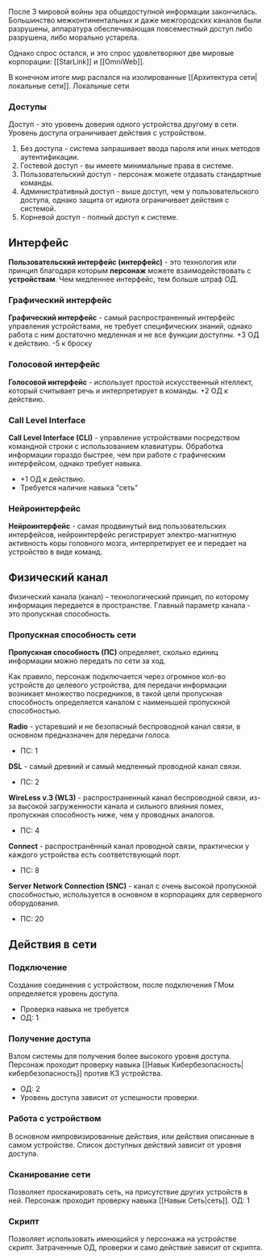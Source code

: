После 3 мировой войны эра общедоступной информации закончилась. Большинство межконтинентальных и даже межгородских каналов были разрушены, аппаратура обеспечивающая повсеместный доступ либо разрушена, либо морально устарела. 

Однако спрос остался, и это спрос удовлетворяют две мировые корпорации: [[StarLink]] и [[OmniWeb]].

В конечном итоге мир распался на изолированные [[Архитектура сети|локальные сети]]. Локальные сети

### Доступы

Доступ - это уровень доверия одного устройства другому в сети. Уровень доступа ограничивает действия с устройством.

1. Без доступа - система запрашивает ввода пароля или иных методов аутентификации.
2. Гостевой доступ - вы имеете минимальные права в системе.
3. Пользовательский доступ - персонаж можете отдавать стандартные команды.
4. Административный доступ - выше доступ, чем у пользовательского доступа, однако защита от идиота ограничивает действия с системой.
5. Корневой доступ - полный доступ к системе.


## Интерфейс

**Пользовательский интерфейс (интерфейс)** - это технология или принцип благодаря которым **персонаж** можете взаимодействовать с **устройствам**. Чем медленнее интерфейс, тем больше штраф ОД.

### Графический интерфейс

**Графический интерфейс** - самый распространенный интерфейс управления устройствами, не требует специфических знаний, однако работа с ним достаточно медленная и не все функции доступны.
+3 ОД к действию.
-5 к броску

### Голосовой интерфейс

**Голосовой интерфейс** - использует простой искусственный нтеллект, который считывает речь и интерпретирует в команды.
+2 ОД к действию.

### Call Level Interface

**Call Level Interface (CLI)** - управление устройствами посредством командной строки с использованием клавиатуры. Обработка информации гораздо быстрее, чем при работе с графическим интерфейсом, однако требует навыка.
- +1 ОД к действию.
- Требуется наличие навыка "сеть"

### Нейроинтерфейс

**Нейроинтерфейс** - самая продвинутый вид пользовательских интерфейсов, нейроинтерфейс регистрирует электро-магнитную активность коры головного мозга, интерпретирует ее и передает на устройство в виде команд.


## Физический канал

Физический канала (канал) - технологический принцип, по которому информация передается в пространстве. Главный параметр канала - это пропускная способность.

### Пропускная способность сети

**Пропускная способность (ПС)** определяет, сколько единиц информации можно передать по сети за ход. 

Как правило, персонаж подключается через огромное кол-во устройств до целевого устройства, для передачи информации возникает множество посредников, в такой цепи пропускная способность определяется каналом с наименьшей пропускной способностью. 

**Radio** - устаревший и не безопасный беспроводной канал связи, в основном предназначен для передачи голоса.
- ПС: 1

**DSL** - самый древний и самый медленный проводной канал связи.
- ПС: 2

**WireLess v.3 (WL3)** - распространенный канал беспроводной связи, из-за высокой загруженности канала и сильного влияния помех, пропускная способность ниже, чем у проводных аналогов.
- ПС: 4

**Connect** - распространённый канал проводной связи, практически у каждого устройства есть соответствующий порт.
- ПС: 8

**Server Network Connection (SNC)** - канал с очень высокой пропускной способностью, используется в основном в корпорациях для серверного оборудования.
- ПС: 20


## Действия в сети

### Подключение

Создание соединения с устройством, после подключения ГМом определяется уровень доступа. 
- Проверка навыка не требуется
- ОД: 1

### Получение доступа

Взлом системы для получения более высокого уровня доступа. 
Персонаж проходит проверку навыка [[Навык Кибербезопасность|кибербезопасность]] против КЗ устройства.
- ОД: 2
- Уровень доступа зависит от успешности проверки.

### Работа с устройством

В основном импровизированные действия, или действия описанные в самом устройстве. Список доступных действий зависит от уровня доступа.

### Сканирование сети

Позволяет просканировать сеть, на присутствие других устройств в ней. Персонаж проходит проверку навыка [[Навык Сеть|сеть]].
ОД: 1

### Скрипт

Позволяет использовать имеющийся у персонажа на устройстве скрипт. Затраченные ОД, проверки и само действие зависит от скрипта.
